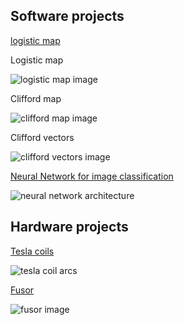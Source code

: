 
## Software projects 

[logistic map](https://github.com/blbadger/logistic-map)

Logistic map

![logistic map image]({{https://blbadger.github.io}}/Logistic_zoom.png)

Clifford map

![clifford map image]({{https://blbadger.github.io}}clifford_attractor(9,9).png)

Clifford vectors 

![clifford vectors image]({{https://blbadger.github.io}}clifford_attractor_vectors(9,9).png)

[Neural Network for image classification](https://github.com/blbadger/neural-network) 

![neural network architecture]({{https://blbadger.github.io}}cNN_architecture.svg)
 	
## Hardware projects

[Tesla coils](/tesla-coils.md)

![tesla coil arcs](https://blbadger.github.io/newtesla.jpg)



[Fusor](/fusor.md)

![fusor image]({{https://blbadger.github.io}}fusor-1-1.png)

